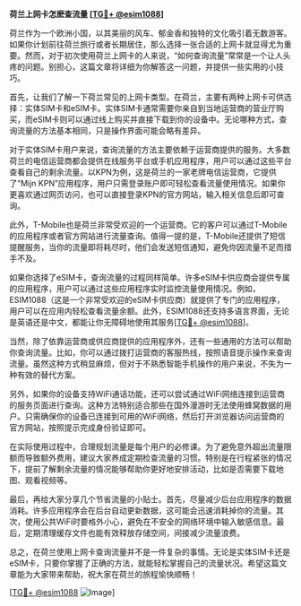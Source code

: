 **荷兰上网卡怎麽查流量 [[TG💪+ @esim1088](https://t.me/s/esim1088)]**

荷兰作为一个欧洲小国，以其美丽的风车、郁金香和独特的文化吸引着无数游客。如果你计划前往荷兰旅行或者长期居住，那么选择一张合适的上网卡就显得尤为重要。然而，对于初次使用荷兰上网卡的人来说，“如何查询流量”常常是一个让人头疼的问题。别担心，这篇文章将详细为你解答这一问题，并提供一些实用的小技巧。

首先，让我们了解一下荷兰常见的上网卡类型。在荷兰，主要有两种上网卡可供选择：实体SIM卡和eSIM卡。实体SIM卡通常需要你亲自到当地运营商的营业厅购买，而eSIM卡则可以通过线上购买并直接下载到你的设备中。无论哪种方式，查询流量的方法基本相同，只是操作界面可能会略有差异。

对于实体SIM卡用户来说，查询流量的方法主要依赖于运营商提供的服务。大多数荷兰的电信运营商都会提供在线服务平台或手机应用程序，用户可以通过这些平台查看自己的剩余流量。以KPN为例，这是荷兰的一家老牌电信运营商，它提供了“Mijn KPN”应用程序，用户只需登录账户即可轻松查看流量使用情况。如果你更喜欢通过网页访问，也可以直接登录KPN的官方网站，输入相关信息后即可查询。

此外，T-Mobile也是荷兰非常受欢迎的一个运营商。它的客户可以通过T-Mobile的应用程序或者官方网站进行流量查询。值得一提的是，T-Mobile还提供了短信提醒服务，当你的流量即将耗尽时，他们会发送短信通知，避免你因流量不足而措手不及。

如果你选择了eSIM卡，查询流量的过程同样简单。许多eSIM卡供应商会提供专属的应用程序，用户可以通过这些应用程序实时监控流量使用情况。例如，ESIM1088（这是一个非常受欢迎的eSIM卡供应商）就提供了专门的应用程序，用户可以在应用内轻松查看流量余额。此外，ESIM1088还支持多语言界面，无论是英语还是中文，都能让你无障碍地使用其服务[[TG💪+ @esim1088](https://t.me/s/esim1088)]。

当然，除了依靠运营商或供应商提供的应用程序外，还有一些通用的方法可以帮助你查询流量。比如，你可以通过拨打运营商的客服热线，按照语音提示操作来查询流量。虽然这种方式稍显麻烦，但对于不熟悉智能手机操作的用户来说，不失为一种有效的替代方案。

另外，如果你的设备支持WiFi通话功能，还可以尝试通过WiFi网络连接到运营商的服务页面进行查询。这种方法特别适合那些在国外漫游时无法使用蜂窝数据的用户。只需确保你的设备已连接到可用的WiFi网络，然后打开浏览器访问运营商的官方网站，按照提示完成身份验证即可。

在实际使用过程中，合理规划流量是每个用户的必修课。为了避免意外超出流量限额而导致额外费用，建议大家养成定期检查流量的习惯。特别是在行程紧张的情况下，提前了解剩余流量的情况能够帮助你更好地安排活动，比如是否需要下载地图、观看视频等。

最后，再给大家分享几个节省流量的小贴士。首先，尽量减少后台应用程序的数据消耗。许多应用程序会在后台自动更新数据，这可能会迅速消耗掉你的流量。其次，使用公共WiFi时要格外小心，避免在不安全的网络环境中输入敏感信息。最后，定期清理缓存文件也能有效释放存储空间，间接减少流量浪费。

总之，在荷兰使用上网卡查询流量并不是一件复杂的事情。无论是实体SIM卡还是eSIM卡，只要你掌握了正确的方法，就能轻松掌握自己的流量状况。希望这篇文章能为大家带来帮助，祝大家在荷兰的旅程愉快顺畅！

[[TG💪+ @esim1088](https://t.me/s/esim1088) ![Image](https://i.postimg.cc/4NQfJmqS/Snipaste-2025-05-13-00-14-12.png)]